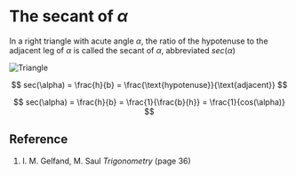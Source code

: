 # The secant of $\alpha$

In a right triangle with acute angle $\alpha$, the ratio of the hypotenuse to the adjacent leg of $\alpha$ is called the secant of $\alpha$, abbreviated $sec(\alpha)$

![Triangle](https://upload.wikimedia.org/wikipedia/commons/e/ed/Trigono_sine_en2.svg)

$$
sec(\alpha) = \frac{h}{b} = \frac{\text{hypotenuse}}{\text{adjacent}}
$$

$$
sec(\alpha) = \frac{h}{b} = \frac{1}{\frac{b}{h}} = \frac{1}{cos(\alpha)}
$$

## Reference

1. I. M. Gelfand, M. Saul *Trigonometry* (page 36)